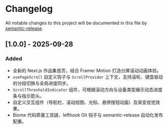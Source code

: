 # Changelog

All notable changes to this project will be documented in this file by [semantic-release](https://github.com/semantic-release/semantic-release).

## [1.0.0] - 2025-09-28

### Added

- 全新的 Next.js 作品集首页，结合 Framer Motion 打造分屏滚动动画体验。
- `usePageScroll` 自定义钩子与 `ScrollProvider` 上下文，支持滚轮、键盘驱动的分段切换与全局进度同步。
- `ScrollThresholdIndicator` 组件，可根据滚动方向与设备类型展示动态进度条与指示箭头。
- 自定义交互组件（导航栏、滚动视图、光标、悬停按钮动画）及渐变视觉效果。
- Biome 代码质量工具链、lefthook Git 钩子与 semantic-release 自动化发布配置。
